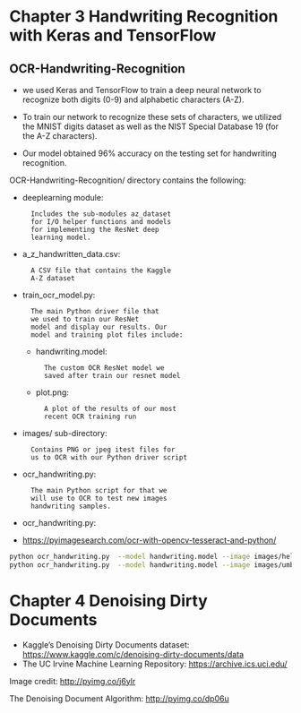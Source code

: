# Chapter 3 Handwriting Recognition with Keras and TensorFlow
## OCR-Handwriting-Recognition

- we used Keras and TensorFlow to train a deep neural network to recognize both digits (0-9) and alphabetic characters (A-Z).

- To train our network to recognize these sets of characters, we utilized the MNIST digits dataset as well as the NIST Special Database 19 (for the A-Z characters).

- Our model obtained 96% accuracy on the testing set for handwriting recognition.

OCR-Handwriting-Recognition/ directory contains the following:

- deeplearning module:

        Includes the sub-modules az_dataset
        for I/O helper functions and models
        for implementing the ResNet deep
        learning model.

- a_z_handwritten_data.csv: 

        A CSV file that contains the Kaggle
        A-Z dataset

- train_ocr_model.py:

        The main Python driver file that 
        we used to train our ResNet
        model and display our results. Our
        model and training plot files include:

    - handwriting.model: 
        
            The custom OCR ResNet model we
            saved after train our resnet model

    - plot.png: 
        
            A plot of the results of our most
            recent OCR training run

- images/ sub-directory: 
        
        Contains PNG or jpeg itest files for
        us to OCR with our Python driver script

- ocr_handwriting.py: 

        The main Python script for that we
        will use to OCR to test new images
        handwriting samples.

- ocr_handwriting.py: 
* https://pyimagesearch.com/ocr-with-opencv-tesseract-and-python/
```bash
python ocr_handwriting.py  --model handwriting.model --image images/hello_world.png
python ocr_handwriting.py  --model handwriting.model --image images/umbc_address.png
```

# Chapter 4  Denoising Dirty Documents
* Kaggle’s Denoising Dirty Documents dataset: https://www.kaggle.com/c/denoising-dirty-documents/data
* The UC Irvine Machine Learning Repository: https://archive.ics.uci.edu/

Image credit: http://pyimg.co/j6ylr

The Denoising Document Algorithm: http://pyimg.co/dp06u

